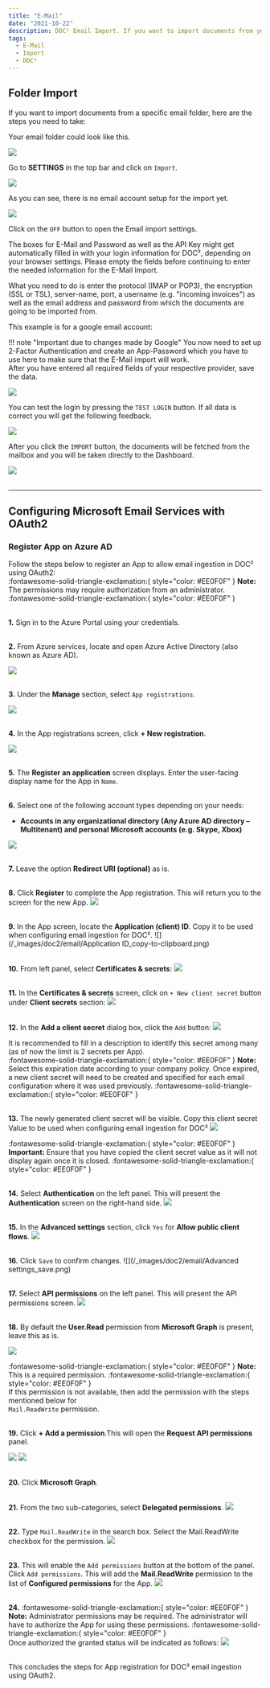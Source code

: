 ```yaml
---
title: "E-Mail"
date: "2021-10-22"
description: DOC² Email Import. If you want to import documents from your email inbox automatically, here are the steps you need to take.
tags:
  - E-Mail
  - Import
  - DOC²
---
```


## Folder Import

If you want to import documents from a specific email folder, here are the steps you need to take:

Your email folder could look like this.

![](/_images/doc2/email/AllImportOptions_Email_Folder.png)<br>


Go to **SETTINGS** in the top bar and click on `Import`.

![](/_images/doc2/email/AllImportOptions_Email_1.png)

As you can see, there is no email account setup for the import yet.

![](/_images/doc2/email/AllImportOptions_Email_2.png)

Click on the `OFF` button to open the Email import settings.

The boxes for E-Mail and Password as well as the API Key might get automatically filled in with your login information for DOC², depending on your browser settings. Please empty the fields before continuing to enter the needed information for the E-Mail Import.

What you need to do is enter the protocol (IMAP or POP3), the encryption (SSL or TSL), server-name, port, a username (e.g. "incoming invoices") as well as the email address and password from which the documents are going to be imported from.

This example is for a google email account:

!!! note "Important due to changes made by Google"
		You now need to set up 2-Factor Authentication and create an App-Password which you have to use here to make sure that the E-Mail import will work. 
<br>
After you have entered all required fields of your respective provider, save the data.

![](/_images/doc2/email/AllImportOptions_Email_3.png)

You can test the login by pressing the `TEST LOGIN` button. If all data is correct you will get the following feedback.

![](/_images/doc2/email/AllImportOptions_Email_4.png)


After you click the `IMPORT` button, the documents will be fetched from the mailbox and you will be taken directly to the Dashboard.

![](/_images/doc2/email/AllImportOptions_Email_6.png)<br><br>


<!-- If you have made the right decision to also use our [Workflow² APP](https://docs.polydocs.io/workflow/), you will find the corresponding workflows [here](https://docs.polydocs.io/example/gmail-import/) to automatically import your documents from your e-mail inbox to DOC². -->


---

## Configuring Microsoft Email Services with OAuth2<br>

### Register App on Azure AD

Follow the steps below to register an App to allow email ingestion in DOC² using OAuth2:<br>
:fontawesome-solid-triangle-exclamation:{ style="color: #EE0F0F" }
**Note:** The permissions may require authorization from an administrator.
:fontawesome-solid-triangle-exclamation:{ style="color: #EE0F0F" }<br><br>

**1\.** Sign in to the Azure Portal using your credentials.<br><br>

**2\.** From Azure services, locate and open Azure Active Directory (also known as Azure AD).

![](/_images/doc2/email/Azure-Active-Directory.png)<br><br>

**3\.** Under the **Manage** section, select `App registrations`.

![](/_images/doc2/email/App-registrations.png)<br><br>

**4\.** In the App registrations screen, click **+ New registration**.

![](/_images/doc2/email/App_new-registration.png)<br><br>

**5\.** The **Register an application** screen displays. Enter the user-facing display name for the App in `Name`.<br><br>

**6\.** Select one of the following account types depending on your needs:

 - **Accounts in any organizational directory (Any Azure AD directory – Multitenant) and personal Microsoft accounts (e.g. Skype, Xbox)**

![](/_images/doc2/email/Register-an-application-screen.png)<br><br>

**7\.** Leave the option **Redirect URI (optional)** as is.<br><br>

**8\.** Click **Register** to complete the App registration. This will return you to the screen for the new App.
![](/_images/doc2/email/Register.png)<br><br>

**9\.** In the App screen, locate the **Application (client) ID**. Copy it to be used when configuring email ingestion for DOC².
![](/_images/doc2/email/Application ID_copy-to-clipboard.png)<br><br>

**10\.** From left panel, select **Certificates & secrets**:
![](/_images/doc2/email/Certificates-and-secrets.png)<br><br>

**11\.** In the **Certificates & secrets** screen, click on `+ New client secret` button under **Client secrets** section:
![](/_images/doc2/email/New-client-secret.png)<br><br>

**12\.** In the **Add a client secret** dialog box, click the `Add` button:
![](/_images/doc2/email/Add-a-client-secret_validity.png)

It is recommended to fill in a description to identify this secret among many (as of now the limit is 2 secrets per App).<br>
:fontawesome-solid-triangle-exclamation:{ style="color: #EE0F0F" }
**Note:** Select this expiration date according to your company policy. Once expired, a new client secret will need to be created and specified for each email configuration where it was used previously.
:fontawesome-solid-triangle-exclamation:{ style="color: #EE0F0F" }<br><br>

**13\.** The newly generated client secret will be visible. Copy this client secret Value to be used when configuring email ingestion for DOC² 
![](/_images/doc2/email/client-secrets_value.png)

:fontawesome-solid-triangle-exclamation:{ style="color: #EE0F0F" }
**Important:** Ensure that you have copied the client secret value as it will not display again once it is closed.
:fontawesome-solid-triangle-exclamation:{ style="color: #EE0F0F" }<br><br>

**14\.** Select **Authentication** on the left panel. This will present the **Authentication** screen on the right-hand side.
![](/_images/doc2/email/Authentication.png)<br><br>

**15\.** In the **Advanced settings** section, click `Yes` for **Allow public client flows**.
![](/_images/doc2/email/Allow-public-client-flows.png)<br><br>

**16\.** Click `Save` to confirm changes.
![](/_images/doc2/email/Advanced settings_save.png)<br><br>

**17\.** Select **API permissions** on the left panel. This will present the API permissions screen.
![](/_images/doc2/email/API-permissions.png)<br><br>

**18\.** By default the **User.Read** permission from **Microsoft Graph** is present, leave this as is.

![](/_images/doc2/email/API-permissions-name-user-read.png)

 :fontawesome-solid-triangle-exclamation:{ style="color: #EE0F0F" }
 **Note:** This is a required permission. 
 :fontawesome-solid-triangle-exclamation:{ style="color: #EE0F0F" }<br>
 If this permission is not available, then add the permission with the steps mentioned below for <br> `Mail.ReadWrite` permission.<br><br>

 **19\.** Click **+ Add a permission**.This will open the **Request API permissions** panel.

![](/_images/doc2/email/Add-a-permission.png)
![](/_images/doc2/email/Microsoft-Graph.png)<br><br>

**20\.** Click **Microsoft Graph**.<br><br>

**21\.** From the two sub-categories, select **Delegated permissions**.
![](/_images/doc2/email/Delegated-permissions.png)<br><br>

**22\.** Type `Mail.ReadWrite` in the search box. Select the Mail.ReadWrite checkbox for the permission.
![](/_images/doc2/email/Mail.ReadWrite_1.png)<br><br>

**23\.** This will enable the `Add permissions` button at the bottom of the panel. Click `Add permissions`. This will add the **Mail.ReadWrite** permission to the list of **Configured permissions** for the App.
![](/_images/doc2/email/Mail.ReadWrite_2.png)<br><br>

**24\.** :fontawesome-solid-triangle-exclamation:{ style="color: #EE0F0F" }
**Note:** Administrator permissions may be required. The administrator will have to authorize the App for using these permissions. 
:fontawesome-solid-triangle-exclamation:{ style="color: #EE0F0F" }<br>
Once authorized the granted status will be indicated as follows:
![](/_images/doc2/email/Configured-permissions.png)<br><br>

This concludes the steps for App registration for DOC²  email ingestion using OAuth2.


